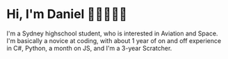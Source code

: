 # Hi, I'm Daniel 👋🏻👨🏻‍💻
I'm a Sydney highschool student, who is interested in Aviation and Space. I'm basically a novice at coding, with about 1 year of on and off experience in C#, Python, a month on JS, and I'm a 3-year Scratcher.

<!---
dkkavanagh17/dkkavanagh17 is a ✨ special ✨ repository because its `README.md` (this file) appears on your GitHub profile.
You can click the Preview link to take a look at your changes.
--->
